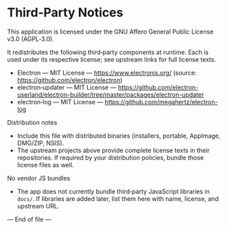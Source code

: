 # Third‑Party Notices

This application is licensed under the GNU Affero General Public License v3.0 (AGPL‑3.0).

It redistributes the following third‑party components at runtime. Each is used under its respective license; see upstream links for full license texts.

- Electron — MIT License — https://www.electronjs.org/ (source: https://github.com/electron/electron)
- electron‑updater — MIT License — https://github.com/electron-userland/electron-builder/tree/master/packages/electron-updater
- electron‑log — MIT License — https://github.com/megahertz/electron-log

Distribution notes
- Include this file with distributed binaries (installers, portable, AppImage, DMG/ZIP, NSIS).
- The upstream projects above provide complete license texts in their repositories. If required by your distribution policies, bundle those license files as well.

No vendor JS bundles
- The app does not currently bundle third‑party JavaScript libraries in `docs/`. If libraries are added later, list them here with name, license, and upstream URL.

— End of file —
